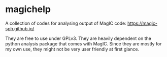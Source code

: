 # magichelp

A collection of codes for analysing output of MagIC code: https://magic-sph.github.io/

They are free to use under GPLv3. They are heavily dependent on the python analysis package
that comes with MagIC. Since they are mostly for my own use, they might not be very user
friendly at first glance.
